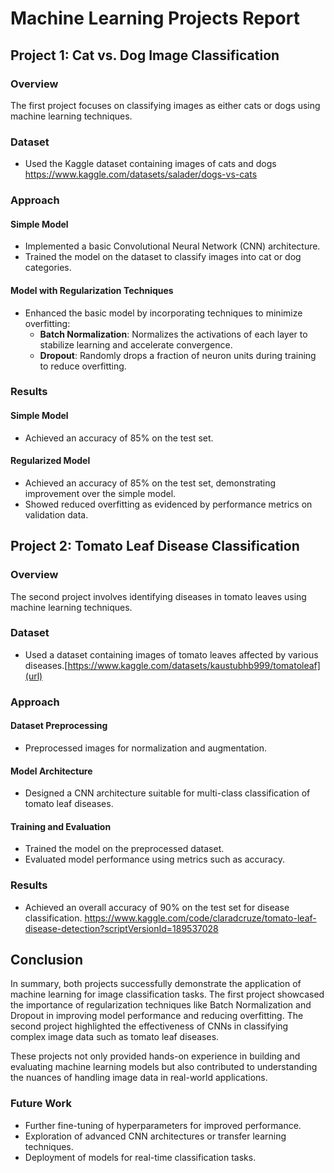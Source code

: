 # Machine Learning Projects Report

## Project 1: Cat vs. Dog Image Classification

### Overview
The first project focuses on classifying images as either cats or dogs using machine learning techniques.

### Dataset
- Used the Kaggle dataset containing images of cats and dogs [https://www.kaggle.com/datasets/salader/dogs-vs-cats
](url)
### Approach

#### Simple Model
- Implemented a basic Convolutional Neural Network (CNN) architecture.
- Trained the model on the dataset to classify images into cat or dog categories.

#### Model with Regularization Techniques
- Enhanced the basic model by incorporating techniques to minimize overfitting:
  - **Batch Normalization**: Normalizes the activations of each layer to stabilize learning and accelerate convergence.
  - **Dropout**: Randomly drops a fraction of neuron units during training to reduce overfitting.

### Results

#### Simple Model
- Achieved an accuracy of 85% on the test set.

#### Regularized Model
- Achieved an accuracy of 85% on the test set, demonstrating improvement over the simple model.
- Showed reduced overfitting as evidenced by performance metrics on validation data.

## Project 2: Tomato Leaf Disease Classification

### Overview
The second project involves identifying diseases in tomato leaves using machine learning techniques.

### Dataset
- Used a dataset containing images of tomato leaves affected by various diseases.[https://www.kaggle.com/datasets/kaustubhb999/tomatoleaf](url)

### Approach

#### Dataset Preprocessing
- Preprocessed images for normalization and augmentation.

#### Model Architecture
- Designed a CNN architecture suitable for multi-class classification of tomato leaf diseases.

#### Training and Evaluation
- Trained the model on the preprocessed dataset.
- Evaluated model performance using metrics such as accuracy.

### Results

- Achieved an overall accuracy of 90% on the test set for disease classification.
[https://www.kaggle.com/code/claradcruze/tomato-leaf-disease-detection?scriptVersionId=189537028
](url)
## Conclusion

In summary, both projects successfully demonstrate the application of machine learning for image classification tasks. The first project showcased the importance of regularization techniques like Batch Normalization and Dropout in improving model performance and reducing overfitting. The second project highlighted the effectiveness of CNNs in classifying complex image data such as tomato leaf diseases.

These projects not only provided hands-on experience in building and evaluating machine learning models but also contributed to understanding the nuances of handling image data in real-world applications.

### Future Work

- Further fine-tuning of hyperparameters for improved performance.
- Exploration of advanced CNN architectures or transfer learning techniques.
- Deployment of models for real-time classification tasks.
